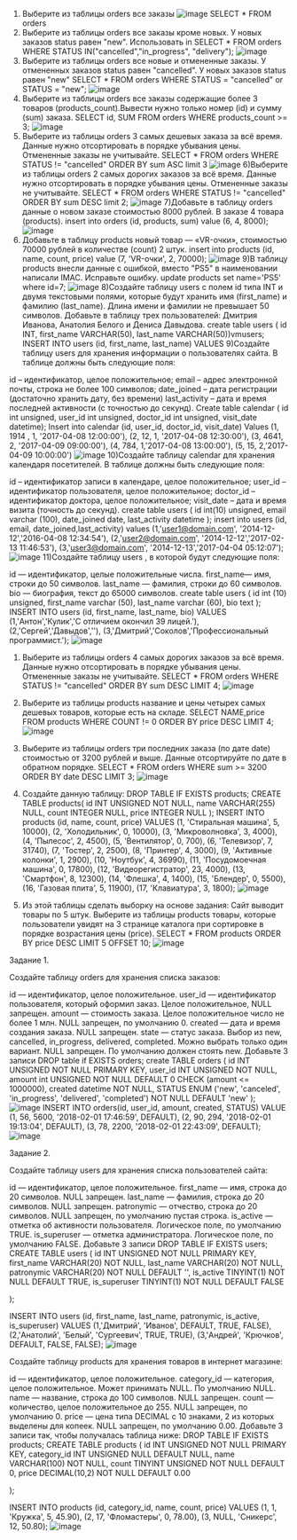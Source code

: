 1) Выберите из таблицы orders все заказы
![image](https://github.com/user-attachments/assets/74c7760e-9425-420f-9065-b092b605e79d)
SELECT * FROM orders
2) Выберите из таблицы orders все заказы кроме новых. У новых заказов status равен "new". Использовать in
SELECT * FROM orders
WHERE STATUS IN("cancelled","in_progress", "delivery");
![image](https://github.com/user-attachments/assets/1fbb63a4-0957-450a-9f85-060f0c00739d)
3) Выберите из таблицы orders все новые и отмененные заказы. У отмененных заказов status равен "cancelled". У новых заказов status равен "new"
SELECT * FROM orders
WHERE STATUS = "cancelled"
or STATUS = "new";
![image](https://github.com/user-attachments/assets/d1b1087d-6e6b-44c0-b120-164266337371)
4) Выберите из таблицы orders все заказы содержащие более 3 товаров (products_count).Вывести нужно только номер (id) и сумму (sum) заказа.
SELECT id, SUM  FROM orders
WHERE products_count >= 3;
![image](https://github.com/user-attachments/assets/ad884836-f05b-40ac-81c1-a91d8ae7156b)
5) Выберите из таблицы orders 3 самых дешевых заказа за всё время. Данные нужно отсортировать в порядке убывания цены. Отмененные заказы не учитывайте.
SELECT * FROM orders
WHERE STATUS != "cancelled"
ORDER BY sum ASC limit 3
![image](https://github.com/user-attachments/assets/6fc58876-6591-4498-a24c-230a31f129bb)
6)Выберите из таблицы orders 2 самых дорогих заказов за всё время. Данные нужно отсортировать в порядке убывания цены. Отмененные заказы не учитывайте.
SELECT * FROM orders
WHERE STATUS != "cancelled"
ORDER BY sum DESC limit 2;
![image](https://github.com/user-attachments/assets/b706faa9-d7c4-4089-a3b2-192209b28697)
7)Добавьте в таблицу orders данные о новом заказе стоимостью 8000 рублей. В заказе 4 товара (products).
insert into orders (id, products, sum)
value (6, 4, 8000);
![image](https://github.com/user-attachments/assets/fc98c88c-b854-45d2-8b67-f77f9c525bb3)
8) Добавьте в таблицу products новый товар — «VR-очки», стоимостью 70000 рублей в количестве (count) 2 штук.
insert into products (id, name, count, price)
value (7, 'VR-очки', 2, 70000);
![image](https://github.com/user-attachments/assets/50fb9896-f070-4e47-a96c-cedfda7c7ccd)
9)В таблицу products внесли данные с ошибкой, вместо "PS5" в наименовании написали IMAC. Исправьте ошибку.
update products set name='PS5' where id=7;
![image](https://github.com/user-attachments/assets/803bd8dc-4f5f-4d28-8052-94fffe4961cd)
8)Создайте таблицу users с полем id типа INT и двумя текстовыми полями, которые будут хранить имя (first_name) и фамилию (last_name). Длина имени и фамилии не превышает 50 символов.
Добавьте в таблицу трех пользователей: Дмитрия Иванова, Анатолия Белого и Дениса Давыдова.
create table users (
   id INT, 
	first_name VARCHAR(50), 
	last_name VARCHAR(50))vmusers;
INSERT INTO users (id, first_name, last_name)
VALUES
9)Создайте таблицу users для хранения информации о пользователях сайта.
В таблице должны быть следующие поля:

id – идентификатор, целое положительное;
email – адрес электронной почты, строка не более 100 символов;
date_joined – дата регистрации (достаточно хранить дату, без времени)
last_activity – дата и время последней активности (с точностью до секунд).
Create table calendar (
id int unsigned,
user_id int unsigned,
doctor_id int unsigned,
visit_date datetime);
Insert into calendar (id, user_id, doctor_id, visit_date)
Values 
(1, 1914 , 1, '2017-04-08 12:00:00'),
(2, 12, 1, '2017-04-08 12:30:00'),
(3, 4641, 2, '2017-04-09 09:00:00'),
(4, 784, 1,'2017-04-08 13:00:00'),
(5, 15, 2,'2017-04-09 10:00:00')
![image](https://github.com/user-attachments/assets/8416b71a-d28e-4595-996d-c6bd3c8a3bed)
10)Создайте таблицу calendar для хранения календаря посетителей.
В таблице должны быть следующие поля:

id – идентификатор записи в календаре, целое положительное;
user_id – идентификатор пользователя, целое положительное;
doctor_id – идентификатор доктора, целое положительное;
visit_date – дата и время визита (точность до секунд).
create table users (
id int(10) unsigned,
email varchar (100),
date_joined date,
last_activity datetime
);
insert into users (id, email, date_joined,last_activity)
values
(1,'user1@domain.com', '2014-12-12','2016-04-08 12:34:54'),
(2,'user2@domain.com', '2014-12-12','2017-02-13 11:46:53'),
(3,'user3@domain.com', '2014-12-13','2017-04-04 05:12:07');
![image](https://github.com/user-attachments/assets/56db7a5a-e70b-4f5a-a8ba-50a85635ecb7)
11)Создайте таблицу users , в которой будут следующие поля:

id — идентификатор, целые положительные числа.
first_name— имя, строки до 50 символов.
last_name — фамилия, строки до 60 символов.
bio — биография, текст до 65000 символов.
create table users (
id int (10) unsigned,
first_name varchar (50),
last_name varchar (60),
bio text
);
INSERT INTO users (id, first_name, last_name, bio)
VALUES
(1,'Антон','Кулик','С отличием окончил 39 лицей.'),
(2,'Сергей','Давыдов',''),
(3,'Дмитрий','Соколов','Профессиональный программист.');
![image](https://github.com/user-attachments/assets/681c1947-8d13-4428-bce6-b41368d6ff78)

1) Выберите из таблицы orders 4 самых дорогих заказов за всё время.
Данные нужно отсортировать в порядке убывания цены.
Отмененные заказы не учитывайте.
SELECT * FROM orders 
WHERE STATUS != "cancelled" 
ORDER BY sum DESC LIMIT 4;
![image](https://github.com/user-attachments/assets/a4f9c000-084a-4ddf-9957-16a70242aae9)

2) Выберите из таблицы products название и цены четырех самых дешевых товаров, которые есть на складе.
SELECT NAME,price FROM products 
WHERE COUNT != 0 
ORDER BY price DESC LIMIT 4;
![image](https://github.com/user-attachments/assets/9847deb1-a587-42de-8d44-ba9056247615)

3) Выберите из таблицы orders три последних заказа (по дате date) стоимостью от 3200 рублей и выше.
Данные отсортируйте по дате в обратном порядке.
SELECT * FROM orders 
WHERE sum >= 3200 
ORDER BY date DESC LIMIT 3;
![image](https://github.com/user-attachments/assets/63b2dc84-d7d6-4ca1-9507-ba54981f2840)

4) Создайте данную таблицу:
DROP TABLE IF EXISTS products;
CREATE TABLE products(
	id INT UNSIGNED NOT NULL,
	name VARCHAR(255) NULL,
	count INTEGER NULL,
   price INTEGER NULL
	);
INSERT INTO products (id, name, count, price)
VALUES
	 (1, 'Стиральная машина', 5, 10000),
    (2, 'Холодильник', 0, 10000),
    (3, 'Микроволновка', 3, 4000),
    (4, 'Пылесос', 2, 4500),
    (5, 'Вентилятор', 0, 700),
    (6, 'Телевизор', 7, 31740),
    (7, 'Тостер', 2, 2500),
    (8, 'Принтер', 4, 3000),
    (9, 'Активные колонки', 1, 2900),
    (10, 'Ноутбук', 4, 36990),
    (11, 'Посудомоечная машина', 0, 17800),
    (12, 'Видеорегистратор', 23, 4000),
    (13, 'Смартфон', 8, 12300),
    (14, 'Флешка', 4, 1400),
    (15, 'Блендер', 0, 5500),
    (16, 'Газовая плита', 5, 11900),
    (17, 'Клавиатура', 3, 1800);
![image](https://github.com/user-attachments/assets/8d6750bf-1d77-47d5-8a53-2a69fc094902)
5) Из этой таблицы сделать выборку на основе задания: Сайт выводит товары по 5 штук. Выберите из таблицы products товары, которые пользователи увидят на 3 странице каталога при сортировке в порядке возрастания цены (price).
SELECT * FROM products
ORDER BY price DESC LIMIT 5
OFFSET 10;
![image](https://github.com/user-attachments/assets/5d0bb1c6-ff7f-469d-a313-9d65016b7ccc)

Задание 1.

Создайте таблицу orders для хранения списка заказов:

id — идентификатор, целое положительное.
user_id — идентификатор пользователя, который оформил заказ. Целое положительное, NULL запрещен.
amount — стоимость заказа. Целое положительное число не более 1 млн. NULL запрещен, по умолчанию 0.
created — дата и время создания заказа. NULL запрещен.
state — статус заказа. Выбор из new, cancelled, in_progress, delivered, completed. Можно выбрать только один вариант. NULL запрещен. По умолчанию должен стоять new.
Добавьте 3 записи
DROP table if EXISTS orders;
create TABLE orders (
	id INT UNSIGNED NOT NULL PRIMARY KEY,
	user_id INT UNSIGNED NOT NULL,
	amount int UNSIGNED NOT NULL DEFAULT 0 CHECK (amount <= 1000000),
	created datetime NOT NULL,
	STATUS ENUM ('new', 'canceled', 'in_progress', 'delivered', 'completed') NOT NULL DEFAULT 'new'
);
![image](https://github.com/user-attachments/assets/e78e3fee-b4ba-4194-b771-b2e802fc948a)
 INSERT INTO orders(id, user_id, amount, created, STATUS)
VALUE 
	(1, 56, 5600, '2018-02-01 17:46:59', DEFAULT),
	(2, 90, 294, '2018-02-01 19:13:04', DEFAULT),
	(3, 78, 2200, '2018-02-01 22:43:09', DEFAULT);
![image](https://github.com/user-attachments/assets/3bfafc39-5061-437c-8173-c868458d0591)


Задание 2.

Создайте таблицу users для хранения списка пользователей сайта:

id — идентификатор, целое положительное.
first_name — имя, строка до 20 символов. NULL запрещен.
last_name — фамилия, строка до 20 символов. NULL запрещен.
patronymic — отчество, строка до 20 символов. NULL запрещен, по умолчанию пустая строка.
is_active — отметка об активности пользователя. Логическое поле, по умолчанию TRUE.
is_superuser — отметка администратора. Логическое поле, по умолчанию FALSE.
Добавьте 3 записи 
DROP TABLE IF EXISTS users;
CREATE TABLE users (
    id INT UNSIGNED NOT NULL PRIMARY KEY,
    first_name VARCHAR(20) NOT NULL,
    last_name VARCHAR(20) NOT NULL,
    patronymic VARCHAR(20) NOT NULL DEFAULT '',
     is_active TINYINT(1) NOT NULL DEFAULT TRUE,
     is_superuser TINYINT(1) NOT NULL DEFAULT FALSE 
    
);

INSERT INTO users (id, first_name, last_name, patronymic, is_active, is_superuser) VALUES
(1,'Дмитрий', 'Иванов', DEFAULT, TRUE, FALSE),
(2,'Анатолий', 'Белый', 'Сургеевич', TRUE, TRUE),
(3,'Андрей', 'Крючков', DEFAULT, FALSE, FALSE);
![image](https://github.com/user-attachments/assets/8ee231b5-92a7-41b8-a57e-126abaae59a8)

Создайте таблицу products для хранения товаров в интернет магазине:

id — идентификатор, целое положительное.
category_id — категория, целое положительное. Может принимать NULL. По умолчанию NULL.
name — название, строка до 100 символов. NULL запрещен.
count — количество, целое положительное до 255. NULL запрещен, по умолчанию 0.
price — цена типа DECIMAL с 10 знаками, 2 из которых выделены для копеек. NULL запрещен, по умолчанию 0.00.
Добавьте 3 записи так, чтобы получалась таблица ниже:
DROP TABLE IF EXISTS products;
CREATE TABLE products (
    id INT UNSIGNED NOT NULL PRIMARY KEY,
    category_id INT UNSIGNED NULL DEFAULT NULL,
    name VARCHAR(100) NOT NULL,
    count TINYINT UNSIGNED NOT NULL DEFAULT 0,
    price DECIMAL(10,2) NOT NULL DEFAULT 0.00
    
);

INSERT INTO products (id, category_id, name, count, price) VALUES
(1, 1, 'Кружка', 5, 45.90),
(2, 17, 'Фломастеры', 0, 78.00),
(3, NULL, 'Сникерс', 12, 50.80);
![image](https://github.com/user-attachments/assets/d9acc4d1-a943-48e9-abd5-a98432bbf64a)
